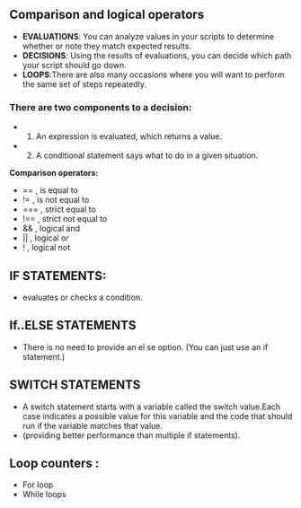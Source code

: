 ## Comparison and logical operators
- **EVALUATIONS**: You can analyze values in your scripts to determine whether or note they match expected results. 
- **DECISIONS**: Using the results of evaluations, you can decide which path your script should go down.
- **LOOPS**:There are also many occasions where you will want to perform the same set of steps repeatedly. 

### There are two components to a decision:
  - 1. An expression is evaluated, which returns a value.
  - 2. A conditional statement says what to do in a given situation.

**Comparison operators:**
  - == , is equal to 
  - != , is not equal to 
  - === , strict equal to
  - !== , strict not equal to
  - && , logical and
  - || , logical or 
  - ! , logical not 
  
  
##  IF STATEMENTS: 
   - evaluates or checks a condition.
   
   
## If..ELSE STATEMENTS 
   - There is no need to provide an el se option. (You can just use an if statement.) 
## SWITCH STATEMENTS
   - A switch statement starts with a variable called the switch value.Each case indicates a possible value for this variable and the code that should run if the variable matches that value. 
   -  (providing better performance than multiple if statements).
 
## Loop counters :
   - For loop
   -  While loops 
